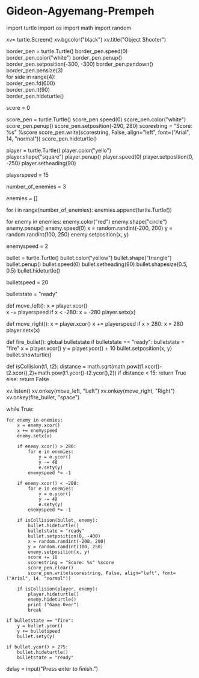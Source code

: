 # Gideon-Agyemang-Prempeh

import turtle
import os
import math
import random


xv= turtle.Screen()
xv.bgcolor("black")
xv.title("Object Shooter")


border_pen = turtle.Turtle()
border_pen.speed(0)         
border_pen.color("white")
border_pen.penup()
border_pen.setposition(-300, -300)
border_pen.pendown()
border_pen.pensize(3)   
for side in range(4):     
    border_pen.fd(600)  
    border_pen.lt(90)   
border_pen.hideturtle()

score = 0

score_pen = turtle.Turtle()
score_pen.speed(0)
score_pen.color("white")
score_pen.penup()
score_pen.setposition(-290, 280)
scorestring = "Score: %s" %score
score_pen.write(scorestring, False, align="left", font=("Arial", 14, "normal"))
score_pen.hideturtle()

player = turtle.Turtle()
player.color("yello")      
player.shape("square")
player.penup()
player.speed(0)
player.setposition(0, -250)
player.setheading(90)

playerspeed = 15

number_of_enemies = 3

enemies = []

for i in range(number_of_enemies):
    enemies.append(turtle.Turtle())

for enemy in enemies:
    enemy.color("red")
    enemy.shape("circle")
    enemy.penup()
    enemy.speed(0)
    x = random.randint(-200, 200)
    y = random.randint(100, 250)
    enemy.setposition(x, y)

enemyspeed = 2

bullet = turtle.Turtle()
bullet.color("yellow")
bullet.shape("triangle")
bullet.penup()
bullet.speed(0)
bullet.setheading(90)
bullet.shapesize(0.5, 0.5)
bullet.hideturtle()

bulletspeed = 20

bulletstate = "ready"



def move_left():
    x = player.xcor()  
    x -= playerspeed
    if x < -280:
        x = -280
    player.setx(x)

def move_right():
    x = player.xcor()
    x += playerspeed
    if x > 280:
        x = 280
    player.setx(x)

def fire_bullet():
	global bulletstate
	if bulletstate == "ready":
		bulletstate = "fire"
		x = player.xcor()
		y = player.ycor() + 10
		bullet.setposition(x, y)
		bullet.showturtle()

def isCollision(t1, t2):
	distance = math.sqrt(math.pow(t1.xcor()-t2.xcor(),2)+math.pow(t1.ycor()-t2.ycor(),2))
	if distance < 15:
		return True
	else:
		return False


xv.listen()
xv.onkey(move_left, "Left")
xv.onkey(move_right, "Right")
xv.onkey(fire_bullet, "space")

while True:

    for enemy in enemies:
        x = enemy.xcor()
        x += enemyspeed
        enemy.setx(x)

        if enemy.xcor() > 280:
            for e in enemies:
                y = e.ycor()
                y -= 40
                e.sety(y)
            enemyspeed *= -1

        if enemy.xcor() < -280:
            for e in enemies:
                y = e.ycor()
                y -= 40
                e.sety(y)
            enemyspeed *= -1

        if isCollision(bullet, enemy):
            bullet.hideturtle()
            bulletstate = "ready"
            bullet.setposition(0, -400)
            x = random.randint(-200, 200)
            y = random.randint(100, 250)
            enemy.setposition(x, y)
            score += 10
            scorestring = "Score: %s" %score
            score_pen.clear()
            score_pen.write(scorestring, False, align="left", font=("Arial", 14, "normal"))

        if isCollision(player, enemy):
            player.hideturtle()
            enemy.hideturtle()
            print ("Game Over")
            break

    if bulletstate == "fire":
        y = bullet.ycor()
        y += bulletspeed
        bullet.sety(y)

    if bullet.ycor() > 275:
	    bullet.hideturtle()
	    bulletstate = "ready"

   

delay = input("Press enter to finish.")
